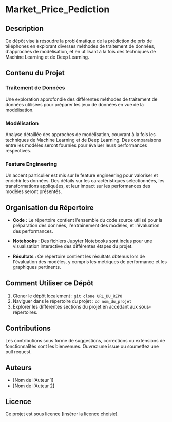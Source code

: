 # Market_Price_Pediction

## Description

Ce dépôt vise à résoudre la problématique de la prédiction de prix de téléphones en explorant diverses méthodes de traitement de données, d'approches de modélisation, et en utilisant à la fois des techniques de Machine Learning et de Deep Learning.

## Contenu du Projet

### Traitement de Données
Une exploration approfondie des différentes méthodes de traitement de données utilisées pour préparer les jeux de données en vue de la modélisation.

### Modélisation
Analyse détaillée des approches de modélisation, couvrant à la fois les techniques de Machine Learning et de Deep Learning. Des comparaisons entre les modèles seront fournies pour évaluer leurs performances respectives.

### Feature Engineering
Un accent particulier est mis sur le feature engineering pour valoriser et enrichir les données. Des détails sur les caractéristiques sélectionnées, les transformations appliquées, et leur impact sur les performances des modèles seront présentés.

## Organisation du Répertoire

- **Code :** Le répertoire contient l'ensemble du code source utilisé pour la préparation des données, l'entraînement des modèles, et l'évaluation des performances.

- **Notebooks :** Des fichiers Jupyter Notebooks sont inclus pour une visualisation interactive des différentes étapes du projet.

- **Résultats :** Ce répertoire contient les résultats obtenus lors de l'évaluation des modèles, y compris les métriques de performance et les graphiques pertinents.

## Comment Utiliser ce Dépôt

1. Cloner le dépôt localement : `git clone URL_DU_REPO`
2. Naviguer dans le répertoire du projet : `cd nom_du_projet`
3. Explorer les différentes sections du projet en accédant aux sous-répertoires.

## Contributions

Les contributions sous forme de suggestions, corrections ou extensions de fonctionnalités sont les bienvenues. Ouvrez une issue ou soumettez une pull request.

## Auteurs

- [Nom de l'Auteur 1]
- [Nom de l'Auteur 2]

## Licence

Ce projet est sous licence [insérer la licence choisie].


